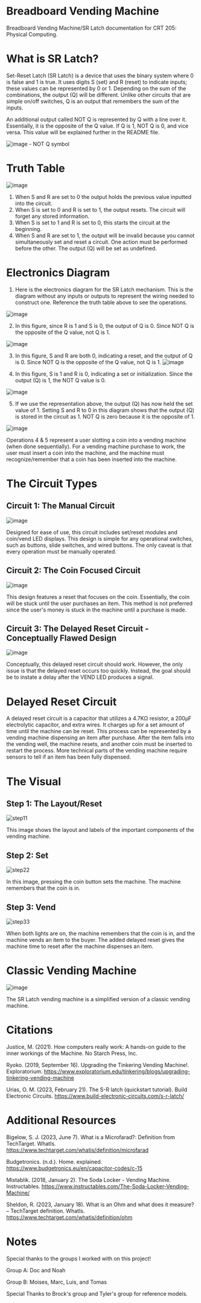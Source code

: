 # Breadboard Vending Machine
Breadboard Vending Machine/SR Latch documentation for CRT 205: Physical Computing.

# What is SR Latch?
Set-Reset Latch (SR Latch) is a device that uses the binary system where 0 is false and 1 is true. It uses digits S (set) and R (reset) to indicate inputs; these values can be represented by 0 or 1. Depending on the sum of the combinations, the output (Q) will be different. Unlike other circuits that are simple on/off switches, Q is an output that remembers the sum of the inputs.

An additional output called NOT Q is represented by Q with a line over it. Essentially, it is the opposite of the Q value. If Q is 1, NOT Q is 0, and vice versa. This value will be explained further in the README file.

![image](https://github.com/user-attachments/assets/bba6afc2-296f-4da7-9bba-6d7494af939c) - NOT Q symbol

# Truth Table
![image](https://github.com/user-attachments/assets/35715a56-3a30-4ca8-9342-057e291b213f)
1. When S and R are set to 0 the output holds the previous value inputted into the circuit.
2. When S is set to 0 and R is set to 1, the output resets. The circuit will forget any stored information.
3. When S is set to 1 and R is set to 0, this starts the circuit at the beginning.
4. When S and R are set to 1, the output will be invalid because you cannot simultaneously set and reset a circuit. One action must be performed before the other. The output (Q) will be set as undefined.

# Electronics Diagram
1. Here is the electronics diagram for the SR Latch mechanism. This is the diagram without any inputs or outputs to represent the wiring needed to construct one. Reference the truth table above to see the operations.

![image](https://github.com/user-attachments/assets/4cd79345-a8d2-4f81-9f68-6e5dd0e08a5e)

2. In this figure, since R is 1 and S is 0, the output of Q is 0. Since NOT Q is the opposite of the Q value, not Q is 1.

![image](https://github.com/user-attachments/assets/de7a5a45-6182-41f0-8908-b99fc7fbf510)

3. In this figure, S and R are both 0, indicating a reset, and the output of Q is 0. Since NOT Q is the opposite of the Q value, not Q is 1.
![image](https://github.com/user-attachments/assets/c0bb5cee-b0ff-4558-9a16-37606e2637e6)

4. In this figure, S is 1 and R is 0, indicating a set or initialization. Since the output (Q) is 1, the NOT Q value is 0.

![image](https://github.com/user-attachments/assets/ef127a15-b315-4dec-845e-b755e630d998)

5. If we use the representation above, the output (Q) has now held the set value of 1. Setting S and R to 0 in this diagram shows that the output (Q) is stored in the circuit as 1. NOT Q is zero because it is the opposite of 1.

![image](https://github.com/user-attachments/assets/23e5e1aa-cdb3-4643-8bd4-dd97dcb2107a)

Operations 4 & 5 represent a user slotting a coin into a vending machine (when done sequentially). For a vending machine purchase to work, the user must insert a coin into the machine, and the machine must recognize/remember that a coin has been inserted into the machine.

# The Circuit Types
## Circuit 1: The Manual Circuit

![image](https://github.com/user-attachments/assets/76261c3f-e942-4eca-bfa9-7c96b400c132)

Designed for ease of use, this circuit includes set/reset modules and coin/vend LED displays. This design is simple for any operational switches, such as buttons, slide switches, and wired buttons. The only caveat is that every operation must be manually operated. 

## Circuit 2: The Coin Focused Circuit
![image](https://github.com/user-attachments/assets/c1c164f4-b11c-41ff-9189-37c69a577dc0)

This design features a reset that focuses on the coin. Essentially, the coin will be stuck until the user purchases an item. This method is not preferred since the user's money is stuck in the machine until a purchase is made. 

## Circuit 3: The Delayed Reset Circuit - Conceptually Flawed Design
![image](https://github.com/user-attachments/assets/2cb1e12e-cf18-4fe8-aca5-607d8a62eddd)

Conceptually, this delayed reset circuit should work. However, the only issue is that the delayed reset occurs too quickly. Instead, the goal should be to instate a delay after the VEND LED produces a signal. 

# Delayed Reset Circuit
A delayed reset circuit is a capacitor that utilizes a 4.7KΩ resistor, a 200µF electrolytic capacitor, and extra wires. It charges up for a set amount of time until the machine can be reset. This process can be represented by a vending machine dispensing an item after purchase. After the item falls into the vending well, the machine resets, and another coin must be inserted to restart the process. More technical parts of the vending machine require sensors to tell if an item has been fully dispensed.


# The Visual
## Step 1: The Layout/Reset
![step11](https://github.com/user-attachments/assets/cc3878a1-496d-46cc-b862-05fc8419eebd)

This image shows the layout and labels of the important components of the vending machine.

## Step 2: Set
![step22](https://github.com/user-attachments/assets/c31460c7-408b-4633-9930-f663724b40a2)

In this image, pressing the coin button sets the machine. The machine remembers that the coin is in.

## Step 3: Vend
![step33](https://github.com/user-attachments/assets/202cfa8b-aa55-481f-9364-7a039ba9520e)

When both lights are on, the machine remembers that the coin is in, and the machine vends an item to the buyer. The added delayed reset gives the machine time to reset after the machine dispenses an item.


# Classic Vending Machine
![image](https://github.com/user-attachments/assets/78219630-a38a-4adc-9ac3-fe9e1304adc5)

The SR Latch vending machine is a simplified version of a classic vending machine. 


# Citations
Justice, M. (2021). How computers really work: A hands-on guide to the inner workings of the Machine. No Starch Press, Inc.

Ryoko. (2019, September 16). Upgrading the Tinkering Vending Machine!. Exploratorium. https://www.exploratorium.edu/tinkering/blogs/upgrading-tinkering-vending-machine 

Urias, O. M. (2023, February 21). The S-R latch (quickstart tutorial). Build Electronic Circuits. https://www.build-electronic-circuits.com/s-r-latch/ 

# Additional Resources
Bigelow, S. J. (2023, June 7). What is a Microfarad?: Definition from TechTarget. WhatIs. https://www.techtarget.com/whatis/definition/microfarad 

Budgetronics. (n.d.). Home. explained. https://www.budgetronics.eu/en/capacitor-codes/c-15 

Mistablik. (2018, January 2). The Soda Locker - Vending Machine. Instructables. https://www.instructables.com/The-Soda-Locker-Vending-Machine/ 

Sheldon, R. (2023, January 18). What is an Ohm and what does it measure? – TechTarget definition. WhatIs. https://www.techtarget.com/whatis/definition/ohm 

# Notes
Special thanks to the groups I worked with on this project!

Group A: Doc and Noah

Group B: Moises, Marc, Luis, and Tomas

Special Thanks to Brock's group and Tyler's group for reference models.

